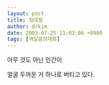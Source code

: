 ```yaml
---
layout: post
title: 정대철
author: drkim
date: 2003-07-25 11:03:06 +0900
tags: [깨달음의대화]
---
```

아무 것도 아닌 인간이
  

  
얼굴 두꺼운 거 하나로 버티고 있다.